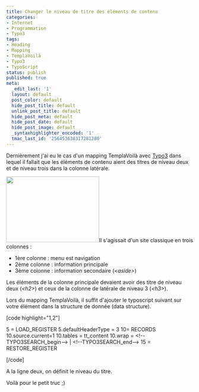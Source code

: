 ```yaml
---
title: Changer le niveau de titre des éléments de contenu
categories:
- Internet
- Programmation
- Typo3
tags:
- Heading
- Mapping
- TemplaVoilà
- Typo3
- TypoScript
status: publish
published: true
meta:
  _edit_last: '1'
  layout: default
  post_color: default
  hide_post_title: default
  unlink_post_title: default
  hide_post_meta: default
  hide_post_date: default
  hide_post_image: default
  _syntaxhighlighter_encoded: '1'
  tmac_last_id: '256453638317281280'
---
```

Dernièrement j'ai eu le cas d'un mapping TemplaVoilà avec <a href="https://www.typo3.org">Typo3</a> dans lequel il fallait que les éléments de contenu aient des titres de niveau deux et de niveau trois dans la colonne latérale.<!--more-->

<a href="https://dlgjp9x71cipk.cloudfront.net/2012/02/templavoila_mapping_header.png"><img class="alignright size-medium wp-image-5495" title="Mapping Templavoilà" src="https://dlgjp9x71cipk.cloudfront.net/2012/02/templavoila_mapping_header-250x177.png" alt="" width="250" height="177" /></a>Il s'agissait d'un site classique en trois colonnes :
<ul>
	<li>1ère colonne : menu est navigation</li>
	<li>2ème colonne : information principale</li>
	<li>3ème colonne : information secondaire (<em>&lt;aside&gt;</em>)</li>
</ul>
Les éléments de la colonne principale devaient avoir des titre de niveau deux (<em>&lt;h2&gt;</em>) et ceux de la colonne de latérale de niveau 3 (<em>&lt;h3&gt;</em>).

Lors du mapping TemplaVoilà, il suffit d'ajouter le typoscript suivant sur votre élément dans la structure de donnée (data structure).

[code highlight="1,2"]

5 = LOAD_REGISTER
5.defaultHeaderType = 3
10= RECORDS
10.source.current=1
10.tables = tt_content
10.wrap = &lt;!--TYPO3SEARCH_begin--&gt; | &lt;!--TYPO3SEARCH_end--&gt;
15 = RESTORE_REGISTER

[/code]

A la ligne deux, on définit le niveau du titre.

Voilà pour le petit truc ;)
